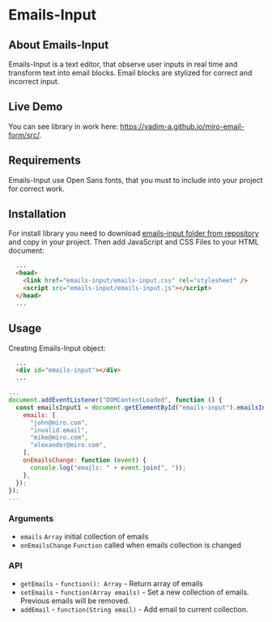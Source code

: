 # Emails-Input

## About Emails-Input

Emails-Input is a text editor, that observe user inputs in real time and transform text into email blocks. Email blocks are stylized for correct and incorrect input.

## Live Demo

You can see library in work here: https://vadim-a.github.io/miro-email-form/src/.

## Requirements

Emails-Input use Open Sans fonts, that you must to include into your project for correct work.

## Installation

For install library you need to download [emails-input folder from repository](https://github.com/Vadim-A/miro-email-form/tree/master/src/lib) and copy in your project. Then add JavaScript and CSS Files to your HTML document:

```HTML
  ...
  <head>
    <link href="emails-input/emails-input.css" rel="stylesheet" />
    <script src="emails-input/emails-input.js"></script>
  </head>
  ...
```

## Usage

Creating Emails-Input object:

```HTML
  ...
  <div id="emails-input"></div>
  ...
```

```javascript
...
document.addEventListener("DOMContentLoaded", function () {
  const emailsInput1 = document.getElementById("emails-input").emailsInput({
    emails: [
      "john@miro.com",
      "invalid.email",
      "mike@miro.com",
      "alexander@miro.com",
    ],
    onEmailsChange: function (event) {
      console.log("emails: " + event.join(", "));
    },
  });
});
...
```

### Arguments

- `emails` `Array` initial collection of emails
- `onEmailsChange` `Function` called when emails collection is changed

### API

- `getEmails` - `function(): Array` - Return array of emails
- `setEmails` - `function(Array emails)` - Set a new collection of emails. Previous emails will be removed.
- `addEmail` - `function(String email)` - Add email to current collection.
